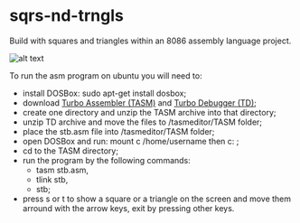 # sqrs-nd-trngls
Build with squares and triangles within an 8086 assembly language project.

![alt text](https://github.com/lucianodainic/st-builder/blob/main/demo.png)

To run the asm program on ubuntu you will need to: 
* install DOSBox: sudo apt-get install dosbox; 
* download [Turbo Assembler (TASM)](https://sourceforge.net/projects/tasmeditor/files/latest/download?source=files) and [Turbo Debugger (TD)](https://winworldpc.com/product/borland-c/20); 
* create one directory and unzip the TASM archive into that directory; 
* unzip TD archive and move the files to /tasmeditor/TASM folder;
* place the stb.asm file into /tasmeditor/TASM folder; 
* open DOSBox and run: mount c /home/username then c: ; 
* cd to the TASM directory; 
* run the program by the following commands: 
  * tasm stb.asm, 
  * tlink stb,
  * stb; 
* press s or t to show a square or a triangle on the screen and move them arround with the arrow keys, exit by pressing other keys.
